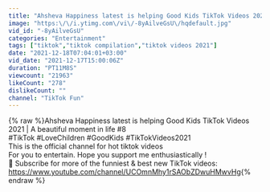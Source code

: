 ```yaml
---
title: "Ahsheva Happiness latest is helping Good Kids TikTok Videos 2021 | A beautiful moment in life #9"
image: "https:\/\/i.ytimg.com\/vi\/-8yAilveGsU\/hqdefault.jpg"
vid_id: "-8yAilveGsU"
categories: "Entertainment"
tags: ["tiktok","tiktok compilation","tiktok videos 2021"]
date: "2021-12-18T07:04:01+03:00"
vid_date: "2021-12-17T15:00:06Z"
duration: "PT11M8S"
viewcount: "21963"
likeCount: "278"
dislikeCount: ""
channel: "TikTok Fun"
---
```

{% raw %}Ahsheva Happiness latest is helping Good Kids TikTok Videos 2021 | A beautiful moment in life #8<br />#TikTok #LoveChildren #GoodKids #TikTokVideos2021<br />This is the official channel for hot tiktok videos<br />For you to entertain. Hope you support me enthusiastically !<br />🔔 Subscribe for more of the funniest &amp; best new TikTok videos:<br /><a rel="nofollow" target="blank" href="https://www.youtube.com/channel/UCOmnMhy1rSAObZDwuHMwvHg">https://www.youtube.com/channel/UCOmnMhy1rSAObZDwuHMwvHg</a>{% endraw %}
